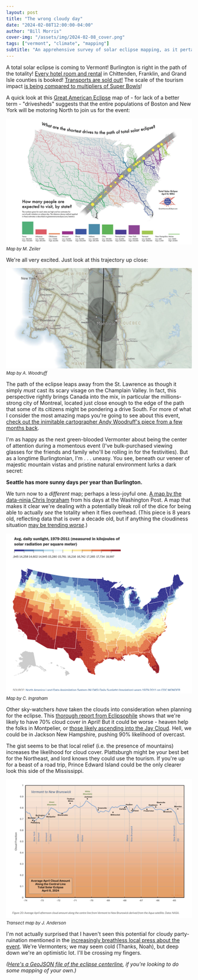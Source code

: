 ```yaml
---
layout: post
title: "The wrong cloudy day"
date: "2024-02-08T12:00:00-04:00"
author: "Bill Morris"
cover-img: "/assets/img/2024-02-08_cover.png"
tags: ["vermont", "climate", "mapping"]
subtitle: "An apprehensive survey of solar eclipse mapping, as it pertains to Vermont "
---
```


A total solar eclipse is coming to Vermont! Burlington is right in the path of the totality! [Every hotel room and rental](https://www.wcax.com/2023/10/13/hotels-lodgings-book-up-anticipation-total-solar-eclipse/) in Chittenden, Franklin, and Grand Isle counties is booked! [Transports are sold out!](https://www.powder.com/trending-news/jay-peak-whiteout) The scale of the tourism impact [is being compared to multipliers of Super Bowls](https://www.forbes.com/sites/jamiecartereurope/2023/12/19/it-will-be-like-50-super-bowls-happening-at-the-same-time/?sh=361bc79a497b)! 

A quick look at this [Great American Eclipse](https://www.greatamericaneclipse.com/) map of - for lack of a better term - "drivesheds" suggests that the entire populations of Boston and New York will be motoring North to join us for the event:

![1](/shoals/assets/img/2024-02-08_4.png)
<small><i>Map by M. Zeiler</i></small>

We're all very excited. Just look at this trajectory up close:

![1](/shoals/assets/img/2024-02-08_1.png)
<small><i>Map by A. Woodruff</i></small>

The path of the eclipse leaps away from the St. Lawrence as though it simply _must_ cast its scary visage on the Champlain Valley. In fact, this perspective rightly brings Canada into the mix, in particular the millions-strong city of Montreal, located just close enough to the edge of the path that some of its citizens might be pondering a drive South. For more of what I consider the most amazing maps you're going to see about this event, [check out the inimitable cartographer Andy Woodruff's piece from a few months back](https://andywoodruff.com/posts/2023/eclipse-2024/).

I'm as happy as the next green-blooded Vermonter about being the center of attention during a momentous event (I've bulk-purchased viewing glasses for the friends and family who'll be rolling in for the festivities). But as a longtime Burlingtonian, I'm . . . uneasy. You see, beneath our veneer of majestic mountain vistas and pristine natural environment lurks a dark secret:

__Seattle has more sunny days per year than Burlington.__

We turn now to a _different_ map; perhaps a less-joyful one. [A map by the data-ninja Chris Ingraham](https://www.washingtonpost.com/news/wonk/wp/2015/07/13/map-where-americas-sunniest-and-least-sunny-places-are/) from his days at the Washington Post. A map that makes it clear we're dealing with a potentially bleak roll of the dice for being able to actually _see_ the totality when it flies overhead. (This piece is 8 years old, reflecting data that is over a decade old, but if anything the cloudiness situation [may be trending _worse_](https://www.nhpr.org/nh-news/2023-08-21/new-england-whats-up-with-the-wet-weather-this-summer).)

![2](/shoals/assets/img/2024-02-08_2.png)
<small><i>Map by C. Ingraham</i></small>

Other sky-watchers _have_ taken the clouds into consideration when planning for the eclipse. This [thorough report from Eclipsophile](https://eclipsophile.com/2024tse/#Vermont_New_Hampshire_Quebec_and_Maine_to_New_Brunswick) shows that we're likely to have 70% cloud cover in April! But it could be worse - heaven help the folks in Montpelier, or [those likely ascending into the Jay Cloud](https://www.powder.com/trending-news/jay-peak-whiteout). Hell, we could be in Jackson New Hampshire, pushing 90% likelihood of overcast. 

The gist seems to be that local relief (i.e. the presence of mountains) increases the likelihood for cloud cover. Plattsburgh might be your best bet for the Northeast, and lord knows they could use the tourism. If you're up for a beast of a road trip, Prince Edward Island could be the only clearer look this side of the Mississippi.

![3](/shoals/assets/img/2024-02-08_3.png)
<small><i>Transect map by J. Anderson</i></small>

I'm not actually surprised that I haven't seen this potential for cloudy party-ruination mentioned in the [increasingly breathless local press about the event](https://www.sevendaysvt.com/news/from-the-deputy-publisher-there-goes-the-sun-40145321). We're Vermonters; we may seem cold (Thanks, Noah), but deep down we're an optimistic lot. I'll be crossing my fingers.

<i>([Here's a GeoJSON file of the eclipse centerline](https://gist.github.com/wboykinm/9b9f15cc15068b93b6da0084f94fd3ee), if you're looking to do some mapping of your own.)</i>
